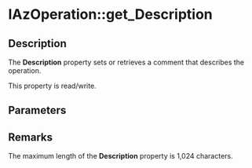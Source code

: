 # IAzOperation::get_Description

## Description

The **Description** property sets or retrieves a comment that describes the operation.

This property is read/write.

## Parameters

## Remarks

The maximum length of the **Description** property is 1,024 characters.